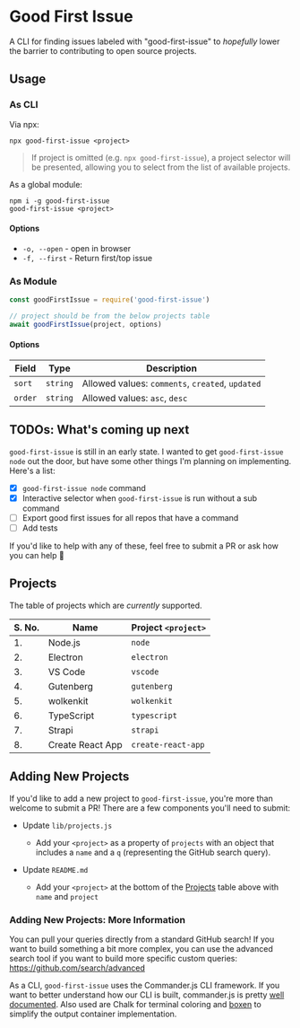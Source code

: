 # Good First Issue
A CLI for finding issues labeled with "good-first-issue" to _hopefully_ lower the barrier to contributing to open source projects.

## Usage

### As CLI

Via npx:
```
npx good-first-issue <project>
```

> If project is omitted (e.g. `npx good-first-issue`), a project selector will be presented, allowing you to select from the list of available projects.

As a global module:
```
npm i -g good-first-issue
good-first-issue <project>
```

#### Options

- `-o, --open` - open in browser
- `-f, --first` - Return first/top issue

### As Module

```js
const goodFirstIssue = require('good-first-issue')

// project should be from the below projects table
await goodFirstIssue(project, options)
```

#### Options

| Field | Type | Description |
| --- | --- | --- |
| `sort` | `string` | Allowed values: `comments`, `created`, `updated` |
| `order` | `string` | Allowed values: `asc`, `desc` |

## TODOs: What's coming up next
`good-first-issue` is still in an early state. I wanted to get `good-first-issue node` out the door, but have some other things I'm planning on implementing. Here's a list:

- [x] `good-first-issue node` command
- [x] Interactive selector when `good-first-issue` is run without a sub command
- [ ] Export good first issues for all repos that have a command
- [ ] Add tests

If you'd like to help with any of these, feel free to submit a PR or ask how you can help 🤗

## Projects
The table of projects which are _currently_ supported.

| S. No. | Name | Project `<project>` |
| --- | --- | --- |
| 1. | Node.js | `node` |
| 2. | Electron | `electron` |
| 3. | VS Code | `vscode` |
| 4. | Gutenberg | `gutenberg` |
| 5. | wolkenkit | `wolkenkit` |
| 6. | TypeScript | `typescript` |
| 7. | Strapi | `strapi` |
| 8. | Create React App | `create-react-app` |

## Adding New Projects
If you'd like to add a new project to `good-first-issue`, you're more than welcome to submit a PR! There are a few components you'll need to submit:

- Update `lib/projects.js`
  - Add your `<project>` as a property of `projects` with an object that includes a `name` and a `q` (representing the GitHub search query).

- Update `README.md`
  - Add your `<project>` at the bottom of the [Projects](#projects) table above with `name` and `project`

### Adding New Projects: More Information

You can pull your queries directly from a standard GitHub search! If you want to build something a bit more complex, you can use the advanced search tool if you want to build more specific custom queries: https://github.com/search/advanced

As a CLI, `good-first-issue` uses the Commander.js CLI framework. If you want to better understand how our CLI is built, commander.js is pretty [well documented](https://github.com/tj/commander.js/). Also used are Chalk for terminal coloring and [boxen](https://github.com/sindresorhus/boxen) to simplify the output container implementation.
